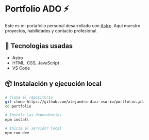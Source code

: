 # Portfolio ADO ⚡

Este es mi portafolio personal desarrollado con [Astro](https://astro.build/). Aquí muestro proyectos, habilidades y contacto profesional.

## 🚀 Tecnologías usadas

- Astro
- HTML, CSS, JavaScript
- VS Code

## 📦 Instalación y ejecución local

```bash
# Clona el repositorio
git clone https://github.com/alejandro-diaz-osorio/portfolio.git
cd portfolio

# Instala las dependencias
npm install

# Inicia el servidor local
npm run dev
